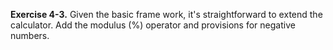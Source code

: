 **Exercise 4-3.** Given the basic frame work, it's straightforward to extend the calculator. Add the modulus (%) 
operator and provisions for negative numbers.
